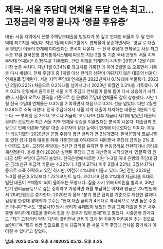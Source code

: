 # **제목: 서울 주담대 연체율 두달 연속 최고…고정금리 약정 끝나자 ‘영끌 후유증’**

  내용: 서울 지역에서 은행 주택담보대출을 받았다가 못 갚고 연체한 비율이 두 달 연속 역대 최고치를 찍었다. 지난 1월에 이어 2월에도 연체율이 상승하면서다. ‘영끌’로 대출을 받았던 이들이 한계에 다다랐다는 분석이 나온다.                                                                                                                        ━   전국 주담대 연체율도 사상 최고 수준       13일 한국은행 경제통계시스템에 따르면 지난 2월 말 기준 국내 은행의 서울 지역 주담대 연체율은 0.35%를 기록했다. 관련 통계를 집계하기 시작한 2019년 12월 이후 가장 높은 수치다. 지난 1월 0.34%로 최고치를 기록한 데 이어 2월엔 또 오르면서 기록을 다시 세웠다. 전체 주담대 중 1개월 이상 원리금 상환이 이뤄지지 않은 대출의 비율이 연체율로 집계된다.           서울 지역 주담대 연체율은 2022년까지 0.1%대에 머물렀다. 2023년 2월(0.22%) 처음으로 0.2%대를 넘어서더니 2023년 10월엔 0.3%를 기록했다. 이후 0.3% 안팎에서 움직이던 서울 지역 주담대 연체율이 올해 들어 다시 상승하기 시작했다. 서울이 오르자 전국을 기준으로 한 은행의 주담대 연체율도 같이 상승했다. 지난 1월 전국 주담대 연체율은 0.3%를 기록하면서 처음으로 0.3% 선을 넘었다. 다만 2월엔 0.29%로 소폭 내렸다. 전국 주담대에서 서울 지역 대출이 차지하는 비중은 3분의 1 정도다.            ━   부메랑 된 2%대 ‘코로나 저금리’      코로나19 전후 저금리 시기에 받았던 대출의 금리가 오르면서 최근 서울 지역 연체율 상승을 이끌었다는 분석이 나온다. 대출금리 인상으로 인해 이른바 ‘영끌’ 대출 수요자의 상환 능력이 한계에 이르렀다는 의미다. 부동산 급등기였던 2020년엔 은행 주담대 평균 금리가 연 2%대였다. 한국은행이 코로나19로 인한 경기 침체 대응을 위해 기준금리를 0%대까지 내리면서 주담대 금리는 2% 초반까지도 갔다.                                                                                                                       고정형 주담대는 5년간 금리를 유지한 후 변동금리로 전환하거나 금리를 재산정한다. 올해 들어 2020년 실행된 주담대 금리 재산정이 시작되면서 ‘영끌족’의 원리금 상환 부담이 급격히 늘었다. 한국은행에 따르면 지난 1~3월 국내 은행의 주담대 평균 금리(신규 취급액 기준)는 4.22%다. 1월(4.27%) 이후 2월(4.23%), 3월(4.17%) 등으로 소폭 하락하고 있긴 하지만, 여전히 4%대에 머물고 있다. 5년 전인 2020년 1~3월 평균(2.5%)보다 1.72%포인트 높다. 코로나19 전후 2%대의 저금리를 토대로 빌린 대출이 부메랑이 되어 돌아오는 모양새다.           집을 사기 위해 6억원을 빌리고, 30년 만기 원리금균등으로 갚는 중이라고 가정하면 매월 부담하는 이자와 원금은 237만원에서 294만원으로 증가한다. 2020년과 올해 1분기 평균 금리를 기준으로 계산한 결과다. 김상봉 한성대 경제학과 교수는 “현재 대출 금리가 4%대로 역사적으로 보면 높은 수준은 아니다”면서도 “코로나19 당시 금리가 유례없이 낮았던 만큼 그때 대출을 받은 차주 중엔 무리하게 대출을 끌어서 집을 산 경우가 많아 문제”라고 말했다.           시중은행 관계자도 “최근 고정금리 약정 기간이 풀리면서 금리가 크게 뛴 차주가 어려움을 겪는 것으로 보인다”며 “특히 비싼 집값으로 인해 대출액이 큰 서울 지역 주담대 연체율 증가세가 이어질 수 있다”고 짚었다.

  **날짜: 2025.05.13. 오후 4:182025.05.13. 오후 4:25**